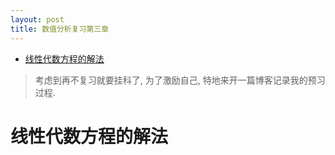 ```yaml
---
layout: post
title: 数值分析复习第三章
---
```


<!-- TOC -->

- [线性代数方程的解法](#%e7%ba%bf%e6%80%a7%e4%bb%a3%e6%95%b0%e6%96%b9%e7%a8%8b%e7%9a%84%e8%a7%a3%e6%b3%95)

<!-- /TOC -->

> 考虑到再不复习就要挂科了, 为了激励自己, 特地来开一篇博客记录我的预习过程.

# 线性代数方程的解法

## 


